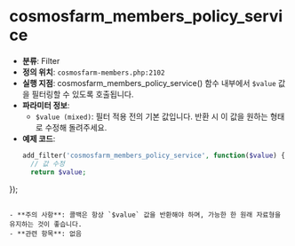 # cosmosfarm_members_policy_service

- **분류**: Filter
- **정의 위치**: `cosmosfarm-members.php:2102`
- **실행 지점**: cosmosfarm_members_policy_service() 함수 내부에서 `$value` 값을 필터링할 수 있도록 호출됩니다.
- **파라미터 정보**:
  - `$value (mixed)`: 필터 적용 전의 기본 값입니다. 반환 시 이 값을 원하는 형태로 수정해 돌려주세요.
- **예제 코드**:
  ```php
  add_filter('cosmosfarm_members_policy_service', function($value) {
    // 값 수정
    return $value;
});
  ```

- **주의 사항**: 콜백은 항상 `$value` 값을 반환해야 하며, 가능한 한 원래 자료형을 유지하는 것이 좋습니다.
- **관련 항목**: 없음

